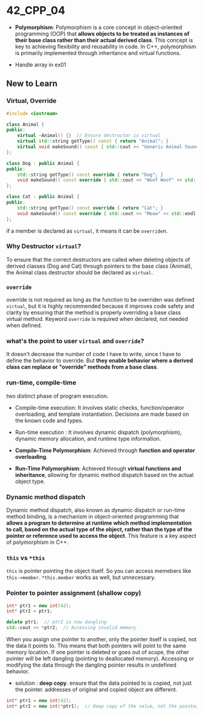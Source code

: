 # 42_CPP_04
* **Polymorphism**: Polymorphism is a core concept in object-oriented programming (OOP) that **allows objects to be treated as instances of their base class rather than their actual derived class**. This concept is key to achieving flexibility and reusability in code. In C++, polymorphism is primarily implemented through inheritance and virtual functions.

* Handle array in ex01
## New to Learn
### Virtual, Override
```c++
#include <iostream>

class Animal {
public:
    virtual ~Animal() {}  // Ensure destructor is virtual
    virtual std::string getType() const { return "Animal"; }
    virtual void makeSound() const { std::cout << "Generic Animal Sound" << std::endl; }
};

class Dog : public Animal {
public:
    std::string getType() const override { return "Dog"; }
    void makeSound() const override { std::cout << "Woof Woof" << std::endl; }
};

class Cat : public Animal {
public:
    std::string getType() const override { return "Cat"; }
    void makeSound() const override { std::cout << "Meow" << std::endl; }
};
```

if a member is declared as `virtual`, it means it can be `override`n.

### Why Destructor `virtual`?
To ensure that the correct destructors are called when deleting objects of derived classes (Dog and Cat) through pointers to the base class (Animal), the Animal class destructor should be declared as `virtual`.

### `override`
override is not required as long as the function to be overriden was defined `virtual`, but it is highly recommended because it improves code safety and clarity by ensuring that the method is properly overriding a base class virtual method. 
Keyword `override` is required when declared, not needed when defined.

### what's the point to user `virtual` and `override`?
It doesn't decrease the number of code I have to write, since I have to define the behavior to override. But **they enable behavior where a derived class can replace or "override" methods from a base class**.

### run-time, compile-time
two distinct phase of program execution.
* Compile-time execution:  It involves static checks, function/operator overloading, and template instantiation. Decisions are made based on the known code and types.
* Run-time execution : It involves dynamic dispatch (polymorphism), dynamic memory allocation, and runtime type information.

* **Compile-Time Polymorphism**: Achieved through **function and operator overloading**.
* **Run-Time Polymorphism**: Achieved through **virtual functions and inheritance**, allowing for dynamic method dispatch based on the actual object type.

### Dynamic method dispatch
Dynamic method dispatch, also known as dynamic dispatch or run-time method binding, is a mechanism in object-oriented programming that **allows a program to determine at runtime which method implementation to call, based on the actual type of the object, rather than the type of the pointer or reference used to access the object**. This feature is a key aspect of polymorphism in C++.

### `this` vs `*this`
`this` is pointer pointing the object itself. So you can access memebers like `this->member`. `*this.member` works as well, but unnecessary.

### Pointer to pointer assignment (shallow copy)
```c++
int* ptr1 = new int(42);
int* ptr2 = ptr1;

delete ptr1;  // ptr2 is now dangling
std::cout << *ptr2;  // Accessing invalid memory
```
When you assign one pointer to another, only the pointer itself is copied, not the data it points to. This means that both pointers will point to the same memory location. If one pointer is deleted or goes out of scope, the other pointer will be left dangling (pointing to deallocated memory). Accessing or modifying the data through the dangling pointer results in undefined behavior.

* solution : **deep copy**. ensure that the data pointed to is copied, not just the pointer. addresses of original and copied object are different.
```c++
int* ptr1 = new int(42);
int* ptr2 = new int(*ptr1);  // Deep copy of the value, not the pointer
```

